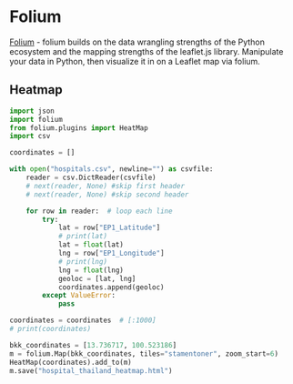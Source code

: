 # Folium

[Folium](https://python-visualization.github.io/folium/) - folium builds on the data wrangling strengths of the Python ecosystem and the mapping strengths of the leaflet.js library. Manipulate your data in Python, then visualize it in on a Leaflet map via folium.

## Heatmap

```python
import json
import folium
from folium.plugins import HeatMap
import csv

coordinates = []

with open("hospitals.csv", newline="") as csvfile:
    reader = csv.DictReader(csvfile)
    # next(reader, None) #skip first header
    # next(reader, None) #skip second header

    for row in reader:  # loop each line
        try:
            lat = row["EP1_Latitude"]
            # print(lat)
            lat = float(lat)
            lng = row["EP1_Longitude"]
            # print(lng)
            lng = float(lng)
            geoloc = [lat, lng]
            coordinates.append(geoloc)
        except ValueError:
            pass

coordinates = coordinates  # [:1000]
# print(coordinates)

bkk_coordinates = [13.736717, 100.523186]
m = folium.Map(bkk_coordinates, tiles="stamentoner", zoom_start=6)
HeatMap(coordinates).add_to(m)
m.save("hospital_thailand_heatmap.html")
```
